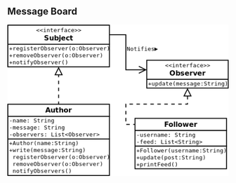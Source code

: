 ## Message Board
![Class diagram](https://github.com/reykjaviks/design-patterns/blob/master/observer/messageBoard/documentation/messageBoard.png "Class diagram")
